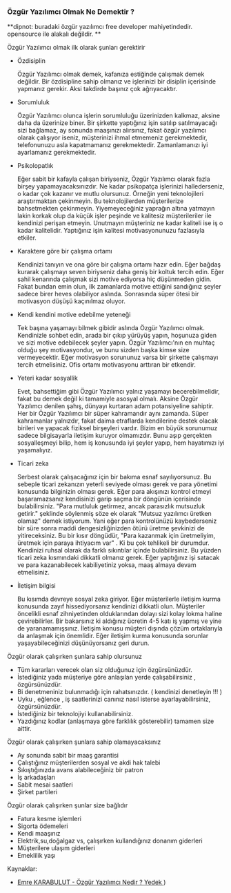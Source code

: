 ### Özgür  Yazılımcı Olmak Ne Demektir ? ###

**dipnot: buradaki özgür yazılımcı free developer mahiyetindedir. opensource ile alakalı değildir. **

Özgür Yazılımcı olmak ilk olarak şunları gerektirir

* Özdisiplin

    Özgür Yazılımcı olmak demek, kafanıza estiğinde çalışmak demek değildir. Bir özdisipline sahip olmanız ve
    işlerinizi bir disiplin içerisinde yapmanız gerekir. Aksi takdirde başınız çok ağrıyacaktır.


* Sorumluluk

    Özgür Yazılımcı olunca işlerin sorumluluğu üzerinizden kalkmaz, aksine daha da üzerinize biner. Bir şirkette yaptığınız işin
    satılıp satılmayacağı sizi bağlamaz, ay sonunda maaşınızı alırsınız, fakat özgür yazılımcı olarak çalışıyor iseniz, müşterinizi
    ihmal etmemeniz gerekmektedir, telefonunuzu asla kapatmamanız gerekmektedir. Zamanlamanızı iyi ayarlamanız gerekmektedir.


* Psikolopatlık

    Eğer sabit bir kafayla çalışan biriyseniz, Özgür Yazılımcı olarak fazla birşey yapamayacaksınızdır. Ne kadar psikopatça
    işlerinizi hallederseniz, o kadar çok kazanır ve mutlu olursunuz. Örneğin yeni teknolojileri araştırmaktan çekinmeyin.
    Bu teknolojilerden müşterilerize bahsetmekten çekinmeyin. Yiyemeyeceğiniz yaprağın altına yatmayın lakin korkak olup da
    küçük işler peşinde ve kalitesiz müşterileriler ile kendinizi perişan etmeyin. Unutmayın müşteriniz ne kadar kaliteli
    ise iş o kadar kalitelidir. Yaptığınız işin kalitesi motivasyonunuzu fazlasıyla etkiler.


* Karaktere göre bir çalışma ortamı

    Kendinizi tanıyın ve ona göre bir çalışma ortamı hazır edin. Eğer bağdaş kurarak çalışmayı seven biriyseniz daha geniş
    bir koltuk tercih edin. Eğer sahil kenarında çalışmak sizi motive ediyorsa hiç düşünmeden gidin. Fakat bundan emin olun,
    ilk zamanlarda motive ettiğini sandığınız şeyler sadece birer heves olabiliyor aslında. Sonrasında süper ötesi bir
    motivasyon düşüşü kaçınılmaz oluyor.


* Kendi kendini motive edebilme yeteneği

    Tek başına yaşamayı bilmek gibidir aslında Özgür Yazılımcı olmak. Kendinizle sohbet edin, arada bir çıkıp yürüyüş yapın,
    hoşunuza giden ve sizi motive edebilecek şeyler yapın. Özgür Yazılımcı'nın en muhtaç olduğu şey motivasyondur,
    ve bunu sizden başka kimse size vermeyecektir. Eğer motivasyon sorununuz varsa bir şirkette çalışmayı tercih etmelisiniz.
    Ofis ortamı motivasyonu arttıran bir etkendir.


* Yeteri kadar sosyallik

    Evet, bahsettiğim gibi Özgür Yazılımcı yalnız yaşamayı becerebilmelidir, fakat bu demek değil ki tamamiyle asosyal
    olmalı. Aksine Özgür Yazılımcı denilen şahış, dünyayı kurtaran adam potansiyeline sahiptir. Her bir Özgür
    Yazılımcı bir süper kahramandır aynı zamanda. Süper kahramanlar yalnızdır, fakat daima etraflarda kendilerine
    destek olacak birileri ve yapacak fiziksel birşeyleri vardır. Bizim en büyük sorunumuz sadece bilgisayarla iletişim
    kuruyor olmamızdır. Bunu aşıp gerçekten sosyalleşmeyi bilip, hem iş konusunda iyi şeyler yapıp,
    hem hayatımızı iyi yaşamalıyız.


* Ticari zeka

    Serbest olarak çalışacağınız için bir bakıma esnaf sayılıyorsunuz. Bu sebeple ticari zekanızın yeterli seviyede
    olması gerek ve para yönetimi konusunda bilginizin olması gerek. Eğer para akışınızı kontrol etmeyi
    başaramazsanız kendisinizi garip saçma bir döngünün içerisinde bulabilirsiniz. "Para mutluluk getirmez,
    ancak parasızlık mutsuzluk getirir." şeklinde söylenmiş söze ek olarak "Mutsuz yazılımcı üretken olamaz" demek
    istiyorum. Yani eğer para kontrolünüzü kaybederseniz bir süre sonra maddi dengesizliğinizden ötürü üretme
    şevkinizi de yitireceksiniz. Bu bir kısır döngüdür, "Para kazanmak için üretmeliyim,
    üretmek için paraya ihtiyacım var" . Ki bu çok tehlikeli bir durumdur. Kendinizi ruhsal olarak da farklı
    sıkıntılar içinde bulabilirsiniz. Bu yüzden ticari zeka kısmındaki dikkatli olmanız gerek. Eğer yaptığınız işi
    satacak ve para kazanabilecek kabiliyetiniz yoksa, maaş almaya devam etmelisiniz.


* İletişim bilgisi

    Bu kısımda devreye sosyal zeka giriyor. Eğer müşterilerle iletişim kurma konusunda zayıf hissediyorsanız
    kendinizi dikkatli olun. Müşteriler öncelikli esnaf zihniyetinden olduklarından dolayı sizi kolay lokma haline
    çevirebilirler. Bir bakarsınız ki aldığınız ücretin 4-5 katı iş yapmış ve yine de yaranamamışsınız. İletişim
    konusu müşteri dışında çözüm ortaklarıyla da anlaşmak için önemlidir. Eğer iletişim kurma konusunda sorunlar
    yaşayabileceğinizi düşünüyorsanız geri durun.


Özgür olarak çalışırken şunlara sahip olursunuz

* Tüm kararları verecek olan siz olduğunuz için özgürsünüzdür.
* İstediğiniz yada müşteriye göre anlaşılan yerde çalışabilirsiniz , özgürsünüzdür.
* Bi denetmeniniz bulunmadığı için rahatsınızdır. ( kendinizi denetleyin !!! )
* Uyku , eğlence , iş saatlerinizi canınız nasıl isterse ayarlayabilirsiniz, özgürsünüzdür.
* İstediğiniz bir teknolojiyi kullanabilirsiniz.
* Yazdığınız kodlar (anlaşmaya göre farklılık gösterebilir) tamamen size aittir.

Özgür olarak çalışırken şunlara sahip olamayacaksınız

* Ay sonunda sabit bir maaş garantisi
* Çalıştığınız müşterilerden sosyal ve akdi hak talebi
* Sıkıştığınızda avans alabileceğiniz bir patron
* İş arkadaşları
* Sabit mesai saatleri
* Şirket partileri

Özgür olarak çalışırken şunlar size bağlıdır

* Fatura kesme işlemleri
* Sigorta ödemeleri
* Kendi maaşınız
* Elektrik,su,doğalgaz vs, çalışırken kullandığınız donanım giderleri
* Müşterilere ulaşım giderleri
* Emeklilik yaşı


Kaynaklar:

* [Emre KARABULUT - Özgür Yazılımcı Nedir ? ](http://www.emrekarabulut.com/freelancer-nedir-freelancer-kime-denir.html)
  [Yedek ](Kaynaklar/Emre-KARABULUT-Freelance-Nedir.md) )

